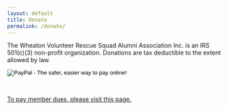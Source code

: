 ```yaml
---
layout: default
title: Donate
permalink: /donate/
---
```


<p>The Wheaton Volunteer Rescue Squad Alumni Association Inc. is an IRS 501(c)(3) non-profit organization.  Donations are tax deductible to the extent allowed by law.</p>


<form action="https://www.paypal.com/cgi-bin/webscr" method="post">
<input type="hidden" name="cmd" value="_s-xclick">
<input type="hidden" name="hosted_button_id" value="59UFD9QYCLVSC">
<input type="image" src="https://www.paypalobjects.com/en_US/i/btn/btn_donateCC_LG.gif" border="0" name="submit" alt="PayPal - The safer, easier way to pay online!">
<img alt="" border="0" src="https://www.paypalobjects.com/en_US/i/scr/pixel.gif" width="1" height="1" hidden="" style="display: none !important;">
</form>
<br />
<p><a href="/member-dues">To pay member dues, please visit this page.</a></p>